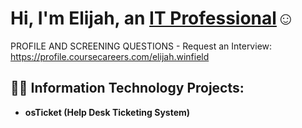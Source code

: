 <h1>Hi, I'm Elijah, an <a href="https://linkedin.com/in/elijah-winfield-a42014252">IT Professional</a>☺</h1>

PROFILE AND SCREENING QUESTIONS - Request an Interview: https://profile.coursecareers.com/elijah.winfield


<h2>👨‍💻 Information Technology Projects:</h2>

- <b>osTicket (Help Desk Ticketing System)</b>
